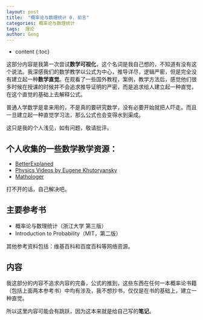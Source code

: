 ```yaml
---
layout: post
title:  "概率论与数理统计 0. 前言"
categories: 概率论与数理统计
tags:  理论
author: Geng
---
```


* content
{:toc}


这部分内容是我第一次尝试**数学可视化**，这个名词是我自己想的，不知道有没有这个说法。我深感我们的数学教学以公式为中心，推导详尽，逻辑严密，但是完全没有建立起一种**数学直觉**。在观看了一些国外教程，案例，教学方法后，感觉他们很多时候在授课的时候并不会追求推导证明的严密，而是追求给人建立起一种直觉，在这个直觉的基础上去解释公式。

普通人学数学是拿来用的，不是真的要研究数学，没有必要开始就把人吓走。而且一旦建立起一种直觉学习法，那么公式也会变得水到渠成。

这只是我的个人浅见，如有问题，敬请批评。






## 个人收集的一些数学教学资源：
* [BetterExplaned](https://betterexplained.com/)
* [Physics Videos by Eugene Khutoryansky](https://www.youtube.com/channel/UCJ0yBou72Lz9fqeMXh9mkog)
* [Mathologer](https://www.youtube.com/channel/UC1_uAIS3r8Vu6JjXWvastJg)

打不开的话，自己解决吧。

## 主要参考书
* 概率论与数理统计（浙江大学 第三版）
* Introduction to Probability（MIT，第二版）

其他参考资料包括：维基百科和百度百科等网络资源。

## 内容
我这部分的内容不追求内容的完备，公式的推到，这些东西在任何一本概率论书籍（包括上面两本参考书）中均有涉及，我不想抄书，仅仅是在书的基础上，建立一种直觉。

所以这里内容可能会有跳跃，因为这本来就是给自己写的**笔记**。
